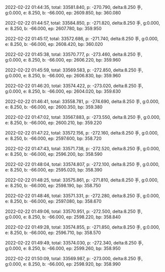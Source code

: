 2022-02-22 01:44:35, total: 33581.840, p: -270.790, delta:8.250 手, g:0.000, e: 8.250, b: -66.000, ep: 2609.850, bp: 360.080

2022-02-22 01:44:57, total: 33584.850, p: -271.820, delta:8.250 手, g:0.000, e: 8.250, b: -66.000, ep: 2607.780, bp: 359.950

2022-02-22 01:45:17, total: 33572.686, p: -271.740, delta:8.250 手, g:0.000, e: 8.250, b: -66.000, ep: 2608.420, bp: 360.020

2022-02-22 01:45:38, total: 33570.777, p: -273.460, delta:8.250 手, g:0.000, e: 8.250, b: -66.000, ep: 2606.220, bp: 359.960

2022-02-22 01:45:59, total: 33569.583, p: -272.850, delta:8.250 手, g:0.000, e: 8.250, b: -66.000, ep: 2606.830, bp: 359.960

2022-02-22 01:46:20, total: 33574.422, p: -273.020, delta:8.250 手, g:0.000, e: 8.250, b: -66.000, ep: 2604.020, bp: 359.630

2022-02-22 01:46:41, total: 33558.781, p: -274.690, delta:8.250 手, g:0.000, e: 8.250, b: -66.000, ep: 2600.350, bp: 359.380

2022-02-22 01:47:02, total: 33567.883, p: -273.550, delta:8.250 手, g:0.000, e: 8.250, b: -66.000, ep: 2600.210, bp: 359.220

2022-02-22 01:47:22, total: 33572.156, p: -272.160, delta:8.250 手, g:0.000, e: 8.250, b: -66.000, ep: 2597.600, bp: 358.720

2022-02-22 01:47:43, total: 33571.738, p: -272.520, delta:8.250 手, g:0.000, e: 8.250, b: -66.000, ep: 2596.200, bp: 358.590

2022-02-22 01:48:04, total: 33574.807, p: -272.100, delta:8.250 手, g:0.000, e: 8.250, b: -66.000, ep: 2595.020, bp: 358.390

2022-02-22 01:48:25, total: 33575.861, p: -271.810, delta:8.250 手, g:0.000, e: 8.250, b: -66.000, ep: 2598.190, bp: 358.750

2022-02-22 01:48:46, total: 33571.331, p: -272.280, delta:8.250 手, g:0.000, e: 8.250, b: -66.000, ep: 2597.080, bp: 358.670

2022-02-22 01:49:06, total: 33570.951, p: -272.500, delta:8.250 手, g:0.000, e: 8.250, b: -66.000, ep: 2598.220, bp: 358.840

2022-02-22 01:49:28, total: 33574.855, p: -271.850, delta:8.250 手, g:0.000, e: 8.250, b: -66.000, ep: 2596.710, bp: 358.570

2022-02-22 01:49:49, total: 33574.030, p: -272.340, delta:8.250 手, g:0.000, e: 8.250, b: -66.000, ep: 2599.260, bp: 358.950

2022-02-22 01:50:09, total: 33569.987, p: -273.000, delta:8.250 手, g:0.000, e: 8.250, b: -66.000, ep: 2598.920, bp: 358.990